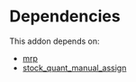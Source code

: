 # Dependencies

This addon depends on:

- [mrp](../../odoo-bringout-oca-ocb-mrp)
- [stock_quant_manual_assign](../../odoo-bringout-oca-stock-logistics-warehouse-stock_quant_manual_assign)
